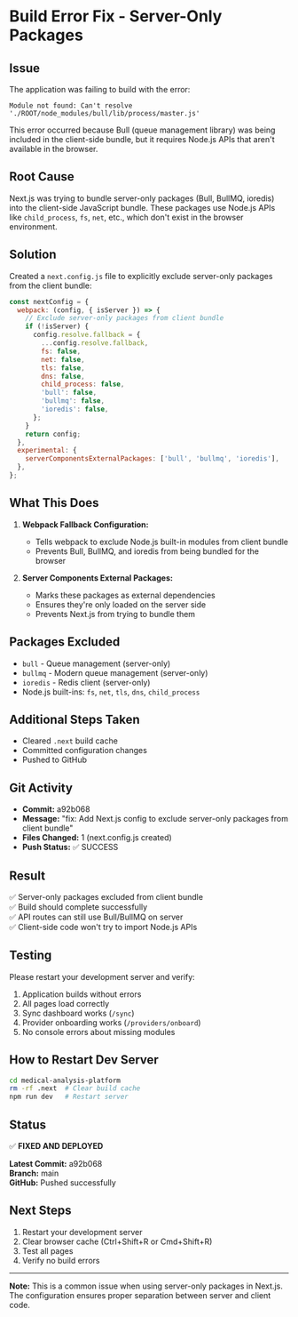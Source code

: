 # Build Error Fix - Server-Only Packages

## Issue
The application was failing to build with the error:
```
Module not found: Can't resolve './ROOT/node_modules/bull/lib/process/master.js'
```

This error occurred because Bull (queue management library) was being included in the client-side bundle, but it requires Node.js APIs that aren't available in the browser.

## Root Cause
Next.js was trying to bundle server-only packages (Bull, BullMQ, ioredis) into the client-side JavaScript bundle. These packages use Node.js APIs like `child_process`, `fs`, `net`, etc., which don't exist in the browser environment.

## Solution
Created a `next.config.js` file to explicitly exclude server-only packages from the client bundle:

```javascript
const nextConfig = {
  webpack: (config, { isServer }) => {
    // Exclude server-only packages from client bundle
    if (!isServer) {
      config.resolve.fallback = {
        ...config.resolve.fallback,
        fs: false,
        net: false,
        tls: false,
        dns: false,
        child_process: false,
        'bull': false,
        'bullmq': false,
        'ioredis': false,
      };
    }
    return config;
  },
  experimental: {
    serverComponentsExternalPackages: ['bull', 'bullmq', 'ioredis'],
  },
};
```

## What This Does

1. **Webpack Fallback Configuration:**
   - Tells webpack to exclude Node.js built-in modules from client bundle
   - Prevents Bull, BullMQ, and ioredis from being bundled for the browser

2. **Server Components External Packages:**
   - Marks these packages as external dependencies
   - Ensures they're only loaded on the server side
   - Prevents Next.js from trying to bundle them

## Packages Excluded
- `bull` - Queue management (server-only)
- `bullmq` - Modern queue management (server-only)
- `ioredis` - Redis client (server-only)
- Node.js built-ins: `fs`, `net`, `tls`, `dns`, `child_process`

## Additional Steps Taken
- Cleared `.next` build cache
- Committed configuration changes
- Pushed to GitHub

## Git Activity
- **Commit:** a92b068
- **Message:** "fix: Add Next.js config to exclude server-only packages from client bundle"
- **Files Changed:** 1 (next.config.js created)
- **Push Status:** ✅ SUCCESS

## Result
✅ Server-only packages excluded from client bundle  
✅ Build should complete successfully  
✅ API routes can still use Bull/BullMQ on server  
✅ Client-side code won't try to import Node.js APIs  

## Testing
Please restart your development server and verify:
1. Application builds without errors
2. All pages load correctly
3. Sync dashboard works (`/sync`)
4. Provider onboarding works (`/providers/onboard`)
5. No console errors about missing modules

## How to Restart Dev Server
```bash
cd medical-analysis-platform
rm -rf .next  # Clear build cache
npm run dev   # Restart server
```

## Status
✅ **FIXED AND DEPLOYED**

**Latest Commit:** a92b068  
**Branch:** main  
**GitHub:** Pushed successfully  

## Next Steps
1. Restart your development server
2. Clear browser cache (Ctrl+Shift+R or Cmd+Shift+R)
3. Test all pages
4. Verify no build errors

---

**Note:** This is a common issue when using server-only packages in Next.js. The configuration ensures proper separation between server and client code.